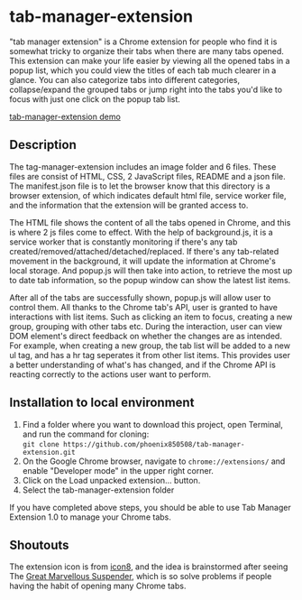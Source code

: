 # tab-manager-extension
"tab manager extension" is a Chrome extension for people who find it is somewhat tricky to organize their tabs when there are many tabs opened. This extension can make your life easier by viewing all the opened tabs in a popup list, which you could view the titles of each tab much clearer in a glance. You can also categorize tabs into different categories, collapse/expand the grouped tabs or jump right into the tabs you'd like to focus with just one click on the popup tab list. 

[tab-manager-extension demo](https://www.youtube.com/watch?v=WanoYkFUzD0)

## Description
The tag-manager-extension includes an image folder and 6 files. These files are consist of HTML, CSS, 2 JavaScript files, README and a json file. The manifest.json file is to let the browser know that this directory is a browser extension, of which indicates default html file, service worker file, and the information that the extension will be granted access to.

The HTML file shows the content of all the tabs opened in Chrome, and this is where 2 js files come to effect. With the help of background.js, it is a service worker that is constantly monitoring if there's any tab created/removed/attached/detached/replaced. If there's any tab-related movement in the background, it will update the information at Chrome's local storage. And popup.js will then take into action, to retrieve the most up to date tab information, so the popup window can show the latest list items.

After all of the tabs are successfully shown, popup.js will allow user to control them. All thanks to the Chrome tab's API, user is granted to have interactions with list items. Such as clicking an item to focus, creating a new group, grouping with other tabs etc. During the interaction, user can view DOM element's direct feedback on whether the changes are as intended. For example, when creating a new group, the tab list will be added to a new ul tag, and has a hr tag seperates it from other list items. This provides user a better understanding of what's has changed, and if the Chrome API is reacting correctly to the actions user want to perform.

## Installation to local environment
1. Find a folder where you want to download this project, open Terminal, and run the command for cloning:<br>
``git clone https://github.com/phoenix850508/tab-manager-extension.git``
2. On the Google Chrome browser, navigate to ``chrome://extensions/`` and enable "Developer mode" in the upper right corner.
3. Click on the Load unpacked extension... button.
4. Select the tab-manager-extension folder

If you have completed above steps, you should be able to use Tab Manager Extension 1.0 to manage your Chrome tabs.

## Shoutouts
The extension icon is from [icon8](https://icons8.com/), and the idea is brainstormed after seeing The [Great Marvellous Suspender](https://chromewebstore.google.com/detail/the-marvellous-suspender/noogafoofpebimajpfpamcfhoaifemoa),
which is so solve problems if people having the habit of opening many Chrome tabs.


